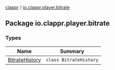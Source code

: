 [clappr](../index.md) / [io.clappr.player.bitrate](./index.md)

## Package io.clappr.player.bitrate

### Types

| Name | Summary |
|---|---|
| [BitrateHistory](-bitrate-history/index.md) | `class BitrateHistory` |
